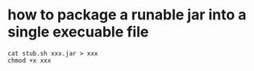 # how to package a runable jar into a single execuable file
``` sbtshell
cat stub.sh xxx.jar > xxx
chmod +x xxx
```